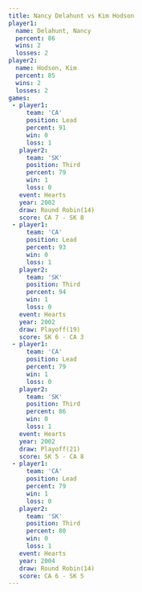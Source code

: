 ```yaml
---
title: Nancy Delahunt vs Kim Hodson
player1:               
  name: Delahunt, Nancy
  percent: 86          
  wins: 2              
  losses: 2            
player2:               
  name: Hodson, Kim    
  percent: 85          
  wins: 2              
  losses: 2            
games:
 - player1:        
     team: 'CA'    
     position: Lead
     percent: 91   
     win: 0        
     loss: 1       
   player2:         
     team: 'SK'     
     position: Third
     percent: 79    
     win: 1         
     loss: 0        
   event: Hearts        
   year: 2002           
   draw: Round Robin(14)
   score: CA 7 - SK 8   
 - player1:        
     team: 'CA'    
     position: Lead
     percent: 93   
     win: 0        
     loss: 1       
   player2:         
     team: 'SK'     
     position: Third
     percent: 94    
     win: 1         
     loss: 0        
   event: Hearts     
   year: 2002        
   draw: Playoff(19) 
   score: SK 6 - CA 3
 - player1:        
     team: 'CA'    
     position: Lead
     percent: 79   
     win: 1        
     loss: 0       
   player2:         
     team: 'SK'     
     position: Third
     percent: 86    
     win: 0         
     loss: 1        
   event: Hearts     
   year: 2002        
   draw: Playoff(21) 
   score: SK 5 - CA 8
 - player1:        
     team: 'CA'    
     position: Lead
     percent: 79   
     win: 1        
     loss: 0       
   player2:         
     team: 'SK'     
     position: Third
     percent: 80    
     win: 0         
     loss: 1        
   event: Hearts        
   year: 2004           
   draw: Round Robin(14)
   score: CA 6 - SK 5   
---
```

